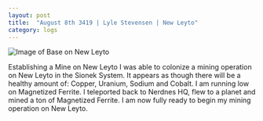 ```yaml
---
layout: post
title:  "August 8th 3419 | Lyle Stevensen | New Leyto"
category: logs
---
```


![Image of Base on New Leyto](https://nms-seventh-fleet.github.io/images/stevensen_3420-9-23_001.jpg)

<p>Establishing a Mine on New Leyto I was able to colonize a mining operation on New Leyto in the Sionek System. It appears as though there will be a healthy amount of: Copper, Uranium, Sodium and Cobalt. I am running low on Magnetized Ferrite. I teleported back to Nerdnes HQ, flew to a planet and mined a ton of Magnetized Ferrite. I am now fully ready to begin my mining operation on New Leyto. </p>


<!--more-->



